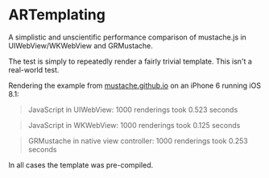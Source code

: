 ARTemplating
============

A simplistic and unscientific performance comparison of mustache.js in UIWebView/WKWebView and GRMustache.

The test is simply to repeatedly render a fairly trivial template. This isn't a real-world test.

Rendering the example from [mustache.github.io](http://mustache.github.io/#demo) on an iPhone 6 running iOS 8.1:

> JavaScript in UIWebView: 1000 renderings took 0.523 seconds

> JavaScript in WKWebView: 1000 renderings took 0.125 seconds

> GRMustache in native view controller: 1000 renderings took 0.253 seconds

In all cases the template was pre-compiled.
